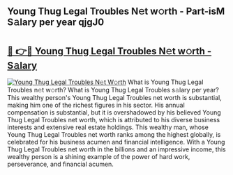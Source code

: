 ## Young Thug Legal Troubles N𝚎t w𝚘rth - Part-isM S𝚊lary per year qjgJ0

# <h2><a href="http://gc1d39.nevu.top/?p=Young+Thug+Legal+Troubles">🔗 👉🔴 Young Thug Legal Troubles N𝚎t w𝚘rth - S𝚊lary</a></h2>

[![Young Thug Legal Troubles N𝚎t W𝚘rth](https://i.imgur.com/Oavwk0R.jpeg)](http://gc1d39.nevu.top/?p=Young+Thug+Legal+Troubles)
What is Young Thug Legal Troubles n𝚎t w𝚘rth? What is Young Thug Legal Troubles s𝚊lary per year?
This wealthy person's Young Thug Legal Troubles net worth is substantial, making him one of the richest figures in his sector. His annual compensation is substantial, but it is overshadowed by his believed Young Thug Legal Troubles net worth, which is attributed to his diverse business interests and extensive real estate holdings. This wealthy man, whose Young Thug Legal Troubles net worth ranks among the highest globally, is celebrated for his business acumen and financial intelligence. With a Young Thug Legal Troubles net worth in the billions and an impressive income, this wealthy person is a shining example of the power of hard work, perseverance, and financial acumen.
